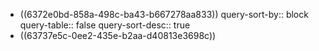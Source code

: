 - ((6372e0bd-858a-498c-ba43-b667278aa833))
  query-sort-by:: block
  query-table:: false
  query-sort-desc:: true
- ((63737e5c-0ee2-435e-b2aa-d40813e3698c))